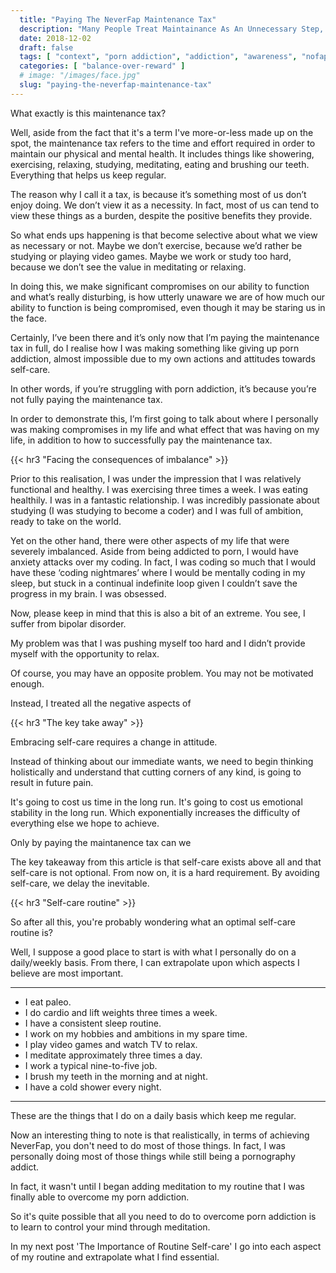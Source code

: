 ```yaml
---
  title: "Paying The NeverFap Maintenance Tax"
  description: "Many People Treat Maintainance As An Unnecessary Step, Like A Tax. Instead, We Need To View Physical And Mental Maintenance As A Necessity Throughout Our Day."
  date: 2018-12-02
  draft: false
  tags: [ "context", "porn addiction", "addiction", "awareness", "nofap", "neverfap", "neverfap deluxe" ]
  categories: [ "balance-over-reward" ]
  # image: "/images/face.jpg"
  slug: "paying-the-neverfap-maintenance-tax"
---
```


What exactly is this maintenance tax?

Well, aside from the fact that it's a term I've more-or-less made up on the spot, the maintenance tax refers to the time and effort required in order to maintain our physical and mental health. It includes things like showering, exercising, relaxing, studying, meditating, eating and brushing our teeth. Everything that helps us keep regular. 

The reason why I call it a tax, is because it’s something most of us don’t enjoy doing. We don’t view it as a necessity. In fact, most of us can tend to view these things as a burden, despite the positive benefits they provide.

So what ends ups happening is that become selective about what we view as necessary or not. Maybe we don’t exercise, because we’d rather be studying or playing video games. Maybe we work or study too hard, because we don’t see the value in meditating or relaxing.

In doing this, we make significant compromises on our ability to function and what’s really disturbing, is how utterly unaware we are of how much our ability to function is being compromised, even though it may be staring us in the face.

Certainly, I’ve been there and it’s only now that I’m paying the maintenance tax in full, do I realise how I was making something like giving up porn addiction, almost impossible due to my own actions and attitudes towards self-care.

In other words, if you’re struggling with porn addiction, it’s because you’re not fully paying the maintenance tax. 

In order to demonstrate this, I’m first going to talk about where I personally was making compromises in my life and what effect that was having on my life, in addition to how to successfully pay the maintenance tax.


{{< hr3 "Facing the consequences of imbalance" >}}


Prior to this realisation, I was under the impression that I was relatively functional and healthy. I was exercising three times a week. I was eating healthily. I was in a fantastic relationship. I was incredibly passionate about studying (I was studying to become a coder) and I was full of ambition, ready to take on the world. 

Yet on the other hand, there were other aspects of my life that were severely imbalanced. Aside from being addicted to porn, I would have anxiety attacks over my coding. In fact, I was coding so much that I would have these ‘coding nightmares’ where I would be mentally coding in my sleep, but stuck in a continual indefinite loop given I couldn’t save the progress in my brain. I was obsessed. 

Now, please keep in mind that this is also a bit of an extreme. You see, I suffer from bipolar disorder.  

My problem was that I was pushing myself too hard and I didn’t provide myself with the opportunity to relax. 

Of course, you may have an opposite problem. You may not be motivated enough.

Instead, I treated all the negative aspects of 


{{< hr3 "The key take away" >}}


Embracing self-care requires a change in attitude. 

Instead of thinking about our immediate wants, we need to begin thinking holistically and understand that cutting corners of any kind, is going to result in future pain. 

It's going to cost us time in the long run. It's going to cost us emotional stability in the long run. Which exponentially increases the difficulty of everything else we hope to achieve. 

Only by paying the maintanence tax can we 

The key takeaway from this article is that self-care exists above all and that self-care is not optional. From now on, it is a hard requirement. By avoiding self-care, we delay the inevitable. 


{{< hr3 "Self-care routine" >}}


So after all this, you're probably wondering what an optimal self-care routine is? 

Well, I suppose a good place to start is with what I personally do on a daily/weekly basis. From there, I can extrapolate upon which aspects I believe are most important.

<hr class="hrul"/>

- I eat paleo.
- I do cardio and lift weights three times a week.
- I have a consistent sleep routine.
- I work on my hobbies and ambitions in my spare time.
- I play video games and watch TV to relax.
- I meditate approximately three times a day.
- I work a typical nine-to-five job.
- I brush my teeth in the morning and at night.
- I have a cold shower every night.

<hr class="hrul__bottom"/>

These are the things that I do on a daily basis which keep me regular.

Now an interesting thing to note is that realistically, in terms of achieving NeverFap, you don't need to do most of those things. In fact, I was personally doing most of those things while still being a pornography addict. 

In fact, it wasn't until I began adding meditation to my routine that I was finally able to overcome my porn addiction. 

So it's quite possible that all you need to do to overcome porn addiction is to learn to control your mind through meditation. 


<!-- # NOTE: Add link here to post. -->


In my next post 'The Importance of Routine Self-care' I go into each aspect of my routine and extrapolate what I find essential. 